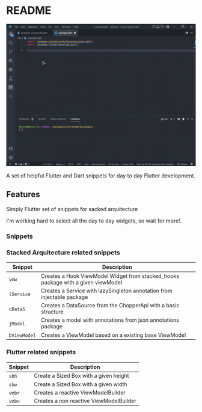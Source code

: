 # README

![snippets in action](assets/example.gif)

A set of helpful Flutter and Dart snippets for day to day Flutter development.

## Features

Simply Flutter set of snippets for sacked arquitecture

I'm working hard to select all the day to day widgets, so wait for more!.

### Snippets

### Stacked Arquitecture related snippets

| Snippet      | Description                                                                       |
| ------------ | --------------------------------------------------------------------------------- |
| `vmw`      | Creates a Hook ViewModel Widget from stacked_hooks package with a given viewModel |
| `lService`   | Creates a Service with lazySingleton annotation from injectable package           |
| `cDataS`     | Creates a DataSource from the ChopperApi with a basic structure                   |
| `jModel`     | Creates a model with annotations from json annotations package                    |
| `bViewModel` | Creates a ViewModel based on a existing base ViewModel                            |

### Flutter related snippets

| Snippet | Description                             |
| ------- | --------------------------------------- |
| `sbh`   | Create a Sized Box with a given height  |
| `sbw`   | Create a Sized Box with a given width   |
| `vmbr`  | Creates a reactive ViewModelBuilder     |
| `vmbn`  | Creates a non reactive ViewModelBuilder |
